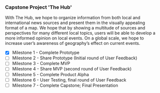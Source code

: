 ### Capstone Project 'The Hub'

With The Hub, we hope to organize information from both local and international news sources and present them in the visually appealing format of a map. We hope that by showing a multitude of sources and perspectives for many different local topics, users will be able to develop a more informed opinion on local events. On a global scale, we hope to increase user’s awareness of geography’s effect on current events.

- [x] Milestone 1 - Complete Prototype
- [ ] Milestone 2 - Share Prototype (Initial round of User Feedback)
- [ ] Milestone 3 - Complete MVP
- [ ] Milestone 4 - Share MVP (second round of User Feedback)
- [ ] Milestone 5 - Complete Product Alpha
- [ ] Milestone 6 - User Testing, final round of User Feedback
- [ ] Milestone 7 - Complete Capstone; Final Presentation
